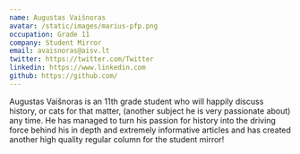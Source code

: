 ```yaml
---
name: Augustas Vaišnoras
avatar: /static/images/marius-pfp.png
occupation: Grade 11
company: Student Mirror
email: avaisnoras@aisv.lt
twitter: https://twitter.com/Twitter
linkedin: https://www.linkedin.com
github: https://github.com/
---
```


Augustas Vaišnoras is an 11th grade student who will happily discuss history, or cats for that matter, (another subject he is very passionate about) any time. He has managed to turn his passion for history into the driving force behind his in depth and extremely informative articles and has created another high quality regular column for the student mirror!
